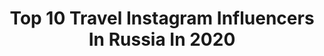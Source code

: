 ---
title: Top 10 Travel Instagram Influencers In Russia In 2020
description: >-
  Find top travel Instagram influencers in Russia in 2020. Most popular hashtags: #eiffeltower #sunrise #quarantine #coronatime.
platform: Instagram
profiles:
  - username: "julie_pr_spb"
    fullname: >-
      Вышивка Крестом / Cross Stitch
    location: "Russia"
    followers: 13098
    engagement: 791
    commentsToLikes: 0.042226
    id: ck9win6kb31cg0j78d2v0s8ac
    verified: false
    hashtags: "#travel"
  - username: "missis_oleana_mva"
    fullname: >-
      Oleana|Travel 🌸 Fashion
    location: "Russia"
    followers: 28055
    engagement: 867
    commentsToLikes: 0.355381
    id: ck15tif1qi8h90i198jnmos9t
    verified: false
    hashtags: ""
  - username: "volodarskayaas"
    fullname: >-
      💎 ANASTASIA VOLODARSKAYA 💎
    location: "Russia"
    followers: 30766
    engagement: 786
    commentsToLikes: 0.058419
    id: ckapc3mc42bzc0i78sm5szium
    verified: false
    hashtags: "#greenway, #hb, #29, #birthday"
  - username: "eksuzman"
    fullname: >-
      Λ L´ V I N Λ
    location: "Russia"
    followers: 7451
    engagement: 1073
    commentsToLikes: 0.101545
    id: ck5hl89i2jr5e0i11wxx9npe0
    verified: false
    hashtags: "#eksuzman, #dysonhair"
  - username: "la_paillette"
    fullname: >-
      ✨𝓣𝓪𝓷𝔂𝓪  𝓢𝓱𝓶𝔂𝓻𝓮𝓿𝓪✨
    location: "Russia"
    followers: 11358
    engagement: 1010
    commentsToLikes: 0.201226
    id: ck8tdolh946do0j78plrmzla3
    verified: false
    hashtags: "#love, #8march, #rosebar, #sport"
  - username: "polinchik"
    fullname: >-
      p o l i n a  /  п о л и н а
    location: "Russia"
    followers: 121979
    engagement: 427
    commentsToLikes: 0.170331
    id: ck134eak6w0vy0i19oaiyhr5r
    verified: false
    hashtags: "#tee, #balloons, #amsterdam, #picknick"
  - username: "daria_paksh"
    fullname: >-
      Daria Paksh
    location: "Russia"
    followers: 32366
    engagement: 515
    commentsToLikes: 0.078492
    id: ck5ceve3nlse00i11tcfp0h2r
    verified: false
    hashtags: "#coronatime, #stayhome, #quarantine, #victoryday"
  - username: "maribuhma"
    fullname: >-
      Mari - SUNNY Days
    location: "Russia"
    followers: 523245
    engagement: 415
    commentsToLikes: 0.114478
    id: ck6tr31igwn7t0j71gban5ii7
    verified: false
    hashtags: "#38, #nsk, #39, #britaxroemer"
  - username: "ann_avdonina"
    fullname: >-
      A N N   A V D O N I N A
    location: "Russia"
    followers: 42917
    engagement: 358
    commentsToLikes: 0.278840
    id: ck5zo46lwpq4c0i14j58we8x4
    verified: false
    hashtags: "#quarantinelife, #shein, #sheingals"
  - username: "nastyaafed"
    fullname: >-
      НАСТЯ ФЕД 🌸 NASTYA FED
    location: "Russia"
    followers: 138753
    engagement: 334
    commentsToLikes: 0.056912
    id: ck0u1ocxixhyy0i19tfuwqlag
    verified: false
    hashtags: "#nastyafedphoto, #victoriassecretrussia, #wearelamoda, #travelwithfed"
---